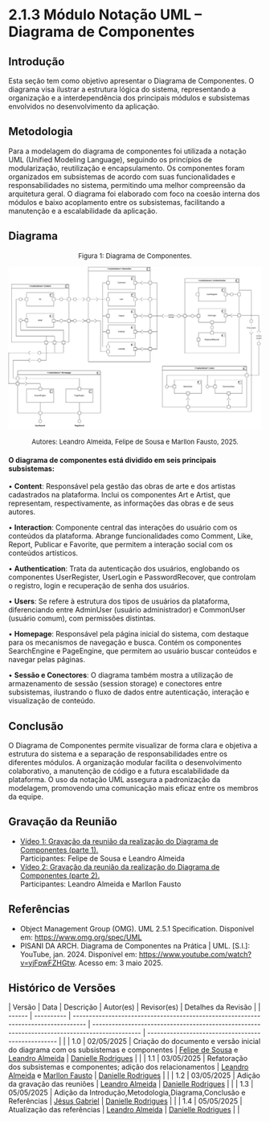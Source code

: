 # 2.1.3 Módulo Notação UML – Diagrama de Componentes

## Introdução

Esta seção tem como objetivo apresentar o Diagrama de Componentes. O diagrama visa ilustrar a estrutura lógica do sistema, representando a organização e a interdependência dos principais módulos e subsistemas envolvidos no desenvolvimento da aplicação.

## Metodologia

Para a modelagem do diagrama de componentes foi utilizada a notação UML (Unified Modeling Language), seguindo os princípios de modularização, reutilização e encapsulamento. Os componentes foram organizados em subsistemas de acordo com suas funcionalidades e responsabilidades no sistema, permitindo uma melhor compreensão da arquitetura geral. O diagrama foi elaborado com foco na coesão interna dos módulos e baixo acoplamento entre os subsistemas, facilitando a manutenção e a escalabilidade da aplicação.

## Diagrama

<font size="2"><p style="text-align: center">Figura 1: Diagrama de Componentes.</p></font>
![DiagramaV2](assets/images/DiagramaComponentesv2.jpg)
<font size="2"><p style="text-align: center">Autores: Leandro Almeida, Felipe de Sousa e Marllon Fausto, 2025.</p></font>

#### O diagrama de componentes está dividido em seis principais subsistemas:

• **Content**: Responsável pela gestão das obras de arte e dos artistas cadastrados na plataforma. Inclui os componentes Art e Artist, que representam, respectivamente, as informações das obras e de seus autores.

• **Interaction**: Componente central das interações do usuário com os conteúdos da plataforma. Abrange funcionalidades como Comment, Like, Report, Publicar e Favorite, que permitem a interação social com os conteúdos artísticos.

• **Authentication**: Trata da autenticação dos usuários, englobando os componentes UserRegister, UserLogin e PasswordRecover, que controlam o registro, login e recuperação de senha dos usuários.

• **Users**: Se refere à estrutura dos tipos de usuários da plataforma, diferenciando entre AdminUser (usuário administrador) e CommonUser (usuário comum), com permissões distintas.

• **Homepage**: Responsável pela página inicial do sistema, com destaque para os mecanismos de navegação e busca. Contém os componentes SearchEngine e PageEngine, que permitem ao usuário buscar conteúdos e navegar pelas páginas.

• **Sessão e Conectores**: O diagrama também mostra a utilização de armazenamento de sessão (session storage) e conectores entre subsistemas, ilustrando o fluxo de dados entre autenticação, interação e visualização de conteúdo.

## Conclusão

O Diagrama de Componentes permite visualizar de forma clara e objetiva a estrutura do sistema e a separação de responsabilidades entre os diferentes módulos. A organização modular facilita o desenvolvimento colaborativo, a manutenção de código e a futura escalabilidade da plataforma. O uso da notação UML assegura a padronização da modelagem, promovendo uma comunicação mais eficaz entre os membros da equipe.

## Gravação da Reunião

- [Vídeo 1: Gravação da reunião da realização do Diagrama de Componentes (parte 1).](https://drive.google.com/file/d/1nrjE8y-wmhvA9KtpHx0_d3rK6yz3P3x8/view?usp=sharing)</br>
  Participantes: Felipe de Sousa e Leandro Almeida
- [Vídeo 2: Gravação da reunião da realização do Diagrama de Componentes (parte 2).](https://drive.google.com/file/d/1GDof-AXUX33EcIujGPzXRo3-WjnhfFVU/view?usp=sharing)</br>
  Participantes: Leandro Almeida e Marllon Fausto

## Referências

- Object Management Group (OMG). UML 2.5.1 Specification. Disponível em: https://www.omg.org/spec/UML
- PISANI DA ARCH. Diagrama de Componentes na Prática | UML. [S.l.]: YouTube, jan. 2024. Disponível em: https://www.youtube.com/watch?v=yjFpwFZHGtw. Acesso em: 3 maio 2025.

## Histórico de Versões

| Versão | Data | Descrição | Autor(es) | Revisor(es) | Detalhes da Revisão |
| ------ | ---------- | ---------------------------------------------------------------------------------- | --------------------------------------------------------------------------------------------- | -------------------------------------------------- | |
| 1.0 | 02/05/2025 | Criação do documento e versão inicial do diagrama com os subsistemas e componentes | [Felipe de Sousa](https://github.com/fsousac) e [Leandro Almeida](https://github.com/LeanArs) | [Danielle Rodrigues](https://github.com/Danizelle) | |
| 1.1 | 03/05/2025 | Refatoração dos subsistemas e componentes; adição dos relacionamentos | [Leandro Almeida](https://github.com/LeanArs) e [Marllon Fausto](https://github.com/m4rllon) | [Danielle Rodrigues](https://github.com/Danizelle) | |
| 1.2 | 03/05/2025 | Adição da gravação das reuniões | [Leandro Almeida](https://github.com/LeanArs) | [Danielle Rodrigues](https://github.com/Danizelle) | |
| 1.3 | 05/05/2025 | Adição da Introdução,Metodologia,Diagrama,Conclusão e Referências | [Jésus Gabriel](https://github.com/xGabrielCv) | [Danielle Rodrigues](https://github.com/Danizelle) | |
| 1.4 | 05/05/2025 | Atualização das referências | [Leandro Almeida](https://github.com/LeanArs) | [Danielle Rodrigues](https://github.com/Danizelle) | |
